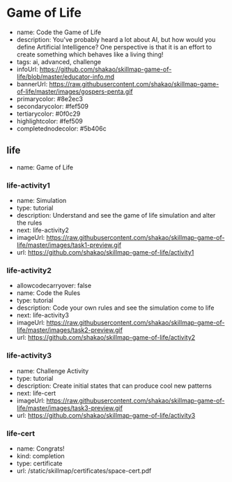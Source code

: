 # Game of Life
* name: Code the Game of Life
* description: You've probably heard a lot about AI, but how would you define Artificial Intelligence? One perspective is that it is an effort to create something which behaves like a living thing!
* tags: ai, advanced, challenge
* infoUrl: https://github.com/shakao/skillmap-game-of-life/blob/master/educator-info.md
* bannerUrl: https://raw.githubusercontent.com/shakao/skillmap-game-of-life/master/images/gospers-penta.gif
* primarycolor: #8e2ec3
* secondarycolor: #fef509
* tertiarycolor: #0f0c29
* highlightcolor: #fef509
* completednodecolor: #5b406c

## life
* name: Game of Life

### life-activity1
* name: Simulation
* type: tutorial
* description: Understand and see the game of life simulation and alter the rules
* next: life-activity2
* imageUrl: https://raw.githubusercontent.com/shakao/skillmap-game-of-life/master/images/task1-preview.gif
* url: https://github.com/shakao/skillmap-game-of-life/activity1

### life-activity2
* allowcodecarryover: false
* name: Code the Rules
* type: tutorial
* description: Code your own rules and see the simulation come to life
* next: life-activity3
* imageUrl: https://raw.githubusercontent.com/shakao/skillmap-game-of-life/master/images/task2-preview.gif
* url: https://github.com/shakao/skillmap-game-of-life/activity2

### life-activity3
* name: Challenge Activity
* type: tutorial
* description: Create initial states that can produce cool new patterns
* next: life-cert
* imageUrl: https://raw.githubusercontent.com/shakao/skillmap-game-of-life/master/images/task3-preview.gif
* url: https://github.com/shakao/skillmap-game-of-life/activity3

### life-cert
* name: Congrats!
* kind: completion
* type: certificate
* url: /static/skillmap/certificates/space-cert.pdf

